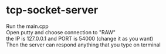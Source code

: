 # tcp-socket-server

Run the main.cpp <br/>
Open putty and choose connection to "RAW" <br/>
the IP is 127.0.0.1 and PORT is 54000 (change it as you want) <br/>
Then the server can respond anything that you type on terminal
